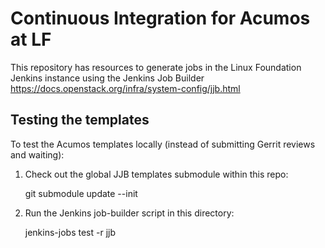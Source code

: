 # Continuous Integration for Acumos at LF

This repository has resources to generate jobs in the Linux Foundation Jenkins instance
using the Jenkins Job Builder https://docs.openstack.org/infra/system-config/jjb.html

## Testing the templates

To test the Acumos templates locally (instead of submitting Gerrit reviews and waiting):

1. Check out the global JJB templates submodule within this repo:

    git submodule update --init

2. Run the Jenkins job-builder script in this directory:

    jenkins-jobs test -r jjb
